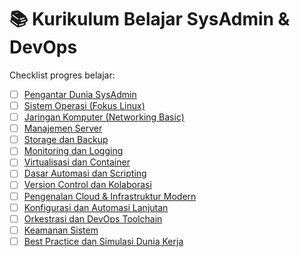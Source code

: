 # 📚 Kurikulum Belajar SysAdmin & DevOps

Checklist progres belajar:

- [ ] [Pengantar Dunia SysAdmin](bab-01--engantar-unia-ys-dmin/README.md)
- [ ] [Sistem Operasi (Fokus Linux)](bab-02--istem-perasi-okus-inux-/README.md)
- [ ] [Jaringan Komputer (Networking Basic)](bab-03--aringan-omputer-etworking-asic-/README.md)
- [ ] [Manajemen Server](bab-04--anajemen-erver/README.md)
- [ ] [Storage dan Backup](bab-05--torage-dan-ackup/README.md)
- [ ] [Monitoring dan Logging](bab-06--onitoring-dan-ogging/README.md)
- [ ] [Virtualisasi dan Container](bab-07--irtualisasi-dan-ontainer/README.md)
- [ ] [Dasar Automasi dan Scripting](bab-08--asar-utomasi-dan-cripting/README.md)
- [ ] [Version Control dan Kolaborasi](bab-09--ersion-ontrol-dan-olaborasi/README.md)
- [ ] [Pengenalan Cloud & Infrastruktur Modern](bab-10--engenalan-loud-nfrastruktur-odern/README.md)
- [ ] [Konfigurasi dan Automasi Lanjutan](bab-11--onfigurasi-dan-utomasi-anjutan/README.md)
- [ ] [Orkestrasi dan DevOps Toolchain](bab-12--rkestrasi-dan-ev-ps-oolchain/README.md)
- [ ] [Keamanan Sistem](bab-13--eamanan-istem/README.md)
- [ ] [Best Practice dan Simulasi Dunia Kerja](bab-14--est-ractice-dan-imulasi-unia-erja/README.md)
